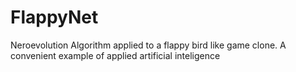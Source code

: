 # FlappyNet
Neroevolution Algorithm applied to a flappy bird like game clone. A convenient example of applied artificial inteligence
